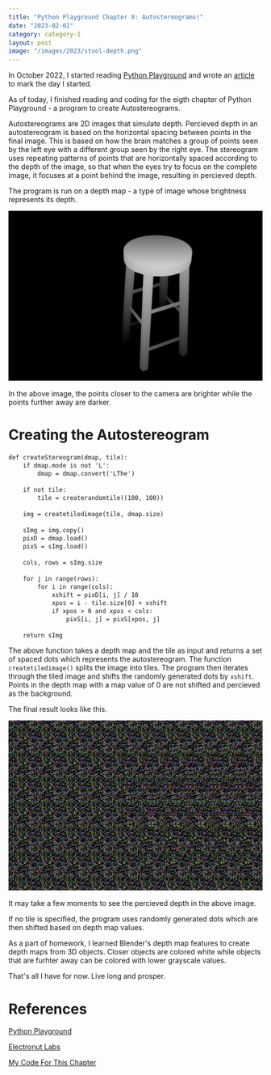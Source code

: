 ```yaml
---
title: "Python Playground Chapter 8: Autostereograms!"
date: "2023-02-02"
category: category-1
layout: post
image: "/images/2023/stool-depth.png"
---
```


In October 2022, I started reading [Python Playground](https://nostarch.com/pythonplayground) and wrote an [article](https://aryanaut.github.io/blog/starting-python-p/) to mark the day I started. 

As of today, I finished reading and coding for the eigth chapter of Python Playground - a program to create Autostereograms. 

Autostereograms are 2D images that simulate depth. Percieved depth in an autostereogram is based on the horizontal spacing between points in the final image. This is based on how the brain matches a group of points seen by the left eye with a different group seen by the right eye. The stereogram uses repeating patterns of points that are horizontally spaced according to the depth of the image, so that when the eyes try to focus on the complete image, it focuses at a point behind the image, resulting in percieved depth.

The program is run on a depth map - a type of image whose brightness represents its depth.

<span class="image fit"><img src="/images/2023/stool-depth.png"></span>

In the above image, the points closer to the camera are brighter while the points further away are darker. 

# Creating the Autostereogram

```
def createStereogram(dmap, tile):
    if dmap.mode is not 'L':
        dmap = dmap.convert('LThe')

    if not tile:
        tile = createrandomtile((100, 100))

    img = createtiledimage(tile, dmap.size)

    sImg = img.copy()
    pixD = dmap.load()
    pixS = sImg.load()

    cols, rows = sImg.size

    for j in range(rows):
        for i in range(cols):
            xshift = pixD[i, j] / 10
            xpos = i - tile.size[0] + xshift
            if xpos > 0 and xpos < cols:
                pixS[i, j] = pixS[xpos, j]

    return sImg
```

The above function takes a depth map and the tile as input and returns a set of spaced dots which represents the autostereogram. The function ```createtiledimage()``` splits the image into tiles. The program then iterates through the tiled image and shifts the randomly generated dots by ```xshift```. Points in the depth map with a map value of 0 are not shifted and percieved as the background.

The final result looks like this.

<span class="image fit"><img src="/images/2023/stereogram.png"></span>

It may take a few moments to see the percieved depth in the above image. 

If no tile is specified, the program uses randomly generated dots which are then shifted based on depth map values. 

As a part of homework, I learned Blender's depth map features to create depth maps from 3D objects. Closer objects are colored white while objects that are furhter away can be colored with lower grayscale values.

That's all I have for now. Live long and prosper.

# References

[Python Playground](https://nostarch.com/pythonplayground)

[Electronut Labs](https://electronut.in/)

[My Code For This Chapter](https://github.com/Aryanaut/pythonplaygroundproblems/tree/main/chapter_8)